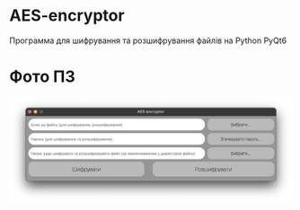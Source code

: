 # AES-encryptor
Программа для шифрування та розшифрування файлів на Python PyQt6

# Фото ПЗ
<img src="ПЗ.png">